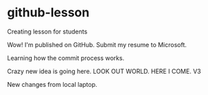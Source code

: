 # github-lesson
Creating lesson for students

Wow!  I'm published on GitHub. Submit my resume to Microsoft.

Learning how the commit process works.

Crazy new idea is going here.
LOOK OUT WORLD.  HERE I COME.  V3

New changes from local laptop.



